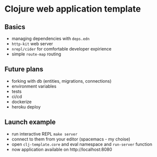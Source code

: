 # Clojure web application template

## Basics
* managing dependencies with ```deps.edn```
* ```http-kit``` web server
* ```nrepl/cider``` for comfortable developer expirience
* simple ```route-map``` routing

## Future plans
* forking with db (entities, migrations, connections)
* environment variables
* tests
* ci/cd
* dockerize
* heroku deploy

## Launch example
* run interactive REPL ```make server```
* connect to them from your editor (spacemacs - my choise)
* open ```clj-template.core``` and eval namespace and ```run-server``` function
* now application available on http://localhost:8080



